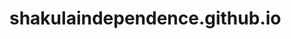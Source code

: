 # shakulaindependence.github.io
<!DOCTYPE html> 
<html>
    <head>
        <meta charset="utf-8">
        <title>Project: Travel webpage
        
             </title>
             
    <title>CSS: Selecting by id</title>
       
       
       
       
       
       
       <style>

.georgia{

background-color:red;


}
.georgiaa{

background-color: yellow;


}
h1{

color:black

}


body {
  background-image: url(https://c1.klipartz.com/pngpicture/636/559/sticker-png-american-flag-tbilisi-georgia-flag-of-georgia-map-flag-of-indonesia-united-states-of-america-red-thumbnail.png);
  background-repeat: no-repeat;
  background-attachment: fixed;
  background-size: 100% 100%;
}


p{

text-decoration: underline yellow;


}


li{
background-color:yellow;


}


#militari{

    text-decoration:underline yellow;
}

.through{
text-decoration: underline yellow

}

         </style>   



            
       
<h1>Independence Day (Georgia)</h1>
<a href="#tiramisu recipe">jump to source </a> 


<p>Independence Day is an annual public holiday in Georgia observed on 26 May. It commemorates the 26 May 1918 adoption of the Act of Independence, which established the Democratic Republic of Georgia in the aftermath of the Russian Revolution of 1917. It is the national day of Georgia. Independence Day is associated with military parades, fireworks, concerts, fairs, and political speeches and ceremonies, in addition to various other public and private events celebrating the history and culture of Georgia.</p>  <img id="soldiers" src="https://upload.wikimedia.org/wikipedia/commons/thumb/e/ec/Georgia_Independence_Day_2008-05-26_%28a%29.JPG/360px-Georgia_Independence_Day_2008-05-26_%28a%29.JPG"> Georgian soldiers with national flags marching on Rustaveli Avenue, Tbilisi, on 26 May 2008 </img> 

<table>
<thead>
<tr>
<th  class="georgia"   > Observed by.   </th>
<th  class="georgia"   > Type.   </th>
<th   class="georgia"  > Significance.  </th>
<th   class="georgia" > Celebrations.   </th>
<th  class="georgia"  > Date.  </th>
<th  class="georgia" > Frequency.  </th>
<th  class="georgia"  > Related to.  </th>





</tr>




</thead>

<tbody>
<tr>
<td   class="georgiaa"  >  Georgia.  </td>
<td   class="georgiaa"  > 	National holiday.   </td>
<td   class="georgiaa"  > Act of Independence of Georgia (1918).   </td>
<td   class="georgiaa"  >  Flag hoisting, parades, music concerts, exhibitions, "flower festival", speeches by the prime minister and president. </td>
<td   class="georgiaa"  > 26 May.   </td>
<td   class="georgiaa"   > 	annual. </td>
<td    class="georgiaa"  > 	Day of National Unity (9 April).   </td>














</tr>













</tbody>













</table>







<h1>Background</h1>
<p>In the chaotic aftermath of the Russian Revolution of 1917, Georgia, which had been part of the Russian Empire since the early 19th century, declared itself an independent Democratic Republic on 26 May 1918, after a brief and loose federative union with the fellow South Caucasian countries of Armenia and Azerbaijan.[1][2] In February–March 1921 the Democratic Republic of Georgia fell to the invading Russian army and the country became a Soviet Socialist Republic, being annexed into the Soviet Union in 1922. Georgia seceded from the Soviet Union, adopting the Act of Reestablishment of Independence on 9 April 1991, on the second anniversary of the Soviet military crackdown on a large pro-independence rally in Georgia's capital of Tbilisi in 1989.[2]

    Due to its symbolism and historical significance, 9 April has been advocated to be recognized as Independence Day by the groups associated with the 1980s national movement and the government of Zviad Gamsakhurdia, which presided over the declaration of independence on 9 April 1991.[3][4] During their rule (October 1990 – January 1992), Gamsakhurdia's government had instituted 26 May as Independence Day; the 9 April 1991 declaration stated it was based on the 26 May 1918 Act of Independence. The preceding referendum on 31 March 1991 had also asked the citizens of Georgia whether they wanted independence to be restored on the basis of the 26 May 1918 declaration.[3][5][6][7][8] Since 1993, 9 April has been observed as the Day of National Unity, Civic Concordance, and Remembrance in Georgia.</p>

<h1>History</h1>
<p>26 May had been celebrated as the national day of the Democratic Republic of Georgia until the Soviet takeover in 1921. During the Soviet era, it was clandestinely and irregularly observed by segments of society opposed to the Communist regime. As the Georgian national movement gained momentum in the late 1980s, the symbols associated with the short-lived pre-Soviet republic became a rallying cry for those advocating independence from the Soviet Union. After Georgia's declaration of independence on 9 April 1991, the government set on 26 May 1991 Georgia's first presidential election, which was won by Zviad Gamsakhurdia. Georgia met 26 May of the next year with the new government led by Eduard Shevardnadze; Gamsakhurdia had been ousted in a military coup earlier that year. The 26 May 1992 celebration was attended by Shevardnadze's old acquaintance James Baker. The day also witnessed one of the first major anti-Shevardnadze demonstrations in the streets of Tbilisi.[8]</p> <img src="https://upload.wikimedia.org/wikipedia/commons/thumb/f/fa/Georgia_Independence_Day._1919.jpg/220px-Georgia_Independence_Day._1919.jpg"


<p class="through" >  Through much of Shevardnadze's rule, Independence Day was a civilian observance. Since 1997, no military parades had been organized by the government, citing financial difficulties.[11] Shevardnadze's successor as President of Georgia, Mikheil Saakashvili, restored, in 2004, tradition of holding military parades, which was used as a venue to exhibit new equipment of the Georgian Armed Forces.[12] 26 May 2004 saw the largest ever military parade in Georgia.[13][14][15]

    During Saakashvili's second term of presidency, the Independence Day celebrations were overshadowed by political instability; in 2008 and 2009 large opposition rallies in central Tbilisi limited the scale of the celebrations[16][17] and in 2011 an attempt by part of the opposition at obstructing a military parade planned for 26 May led to fatalities during a clash with police.[18]</p> <img src="https://upload.wikimedia.org/wikipedia/commons/thumb/3/3b/GeorgianArmy.jpg/220px-GeorgianArmy.jpg"> Georgian troops deployed in Iraq celebrate Independence Day in Baghdad on 26 May 2006 </img>

<p id="#militari" > After the Georgian Dream coalition acceded to power in 2012, a military component of the Independence Day celebration was limited to oath-taking ceremonies of Georgian soldiers and public exhibitions of military technology.</p> <img src="https://upload.wikimedia.org/wikipedia/commons/thumb/0/04/Independence_Day_of_Georgia._Tbilisi._26.05.2014_02.JPG/220px-Independence_Day_of_Georgia._Tbilisi._26.05.2014_02.JPG"> People posing at military hardware displayed in Tbilisi on 26 May 2014 </img>

<br>
<br>
<h1>Notable anniversaries</h1>



<ul>

<li>26 May 1918 – The National Council of Georgia adopts the Act of Independence of Georgia.</li>

<li>26 May 1920 – Leaders of the Second International attend the Independence Day demonstration in Tbilisi as part of their visit to Georgia.</li>
<br>
<li>26 May 1921 – The new Bolshevik government of Georgia marks Independence Day to celebrate the sovietization of Georgia, barring the national flags of the overthrown Democratic Republic of Georgia from being displayed during the celebrations.</li>
<br>
<li>26 May 1922 – Soviet security forces break up rallies to mark the Georgian Independence Day in Tbilisi and other places in the Georgian SSR.</li>
<br>
<li>26 May 1989 – Pro-independence demonstrators gather in Tbilisi to mark Independence Day for the first time since 1922.</li>
<br>
<li>26 May 1991 – Georgia holds its first presidential election. A National Guard parade marks the first official post-Soviet Independence Day celebration.</li>
<br>
<li>26 May 1992 – Georgian security forces break up a rally of supporters of the ousted President Gamsakhurdia, while James Baker attends the official celebrations of Independence Day.</li>
<br>
<li>26 May 2004 – The new government of Georgia marks Independence Day with the largest-ever military parade.</li>
<br>
<li>26 May 2011 – Police prevents attempt by an opposition party to block the venue of an Independence Day military parade, resulting in four deaths.</li>
<br>
<li>26 May 2018 – Georgia celebrates the 100th anniversary of the declaration of independence of the First Republic of Georgia. More than 20 high level delegations arrive to attend the event, including the presidents of Poland, Slovakia, Latvia, Finland, Armenia, and the European Commission.</li>




















</ul>































<a href="https://en.wikipedia.org/wiki/Independence_Day_(Georgia)"> source </a>

<h1 id="tiramisu recipe" > </h1>















        
    </body>
</html>


